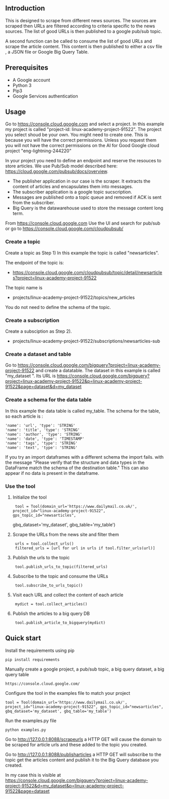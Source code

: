 ## Introduction
This  is designed to scrape from  different  news sources. The sources are scraped then URLs are filtered 
according to criteria specific to the  news sources. The list  of  good URLs is then published to a google
pub/sub topic.  

A second function can be called to consume the  list  of  good URLs and scrape the article content. This 
content is then published to either a csv file , a JSON file or Google Big Query Table.

## Prerequisites
- A Google account
- Python 3
- Pip3
- Google Services authentication

## Usage
Go to  https://console.cloud.google.com  and select a project. In this example my project  is called "project-id: linux-academy-project-91522". The project you select shoud be your own. You might need to create one.  This is because  you  will have the  correct permissions. Unless you request them you will not have the correct permissions on  the AI for Good   Google cloud project "eng-lightning-244220"

In your project you need to define an endpoint and  reserve the resouces  to store articles. We  use Pub/Sub model described here: https://cloud.google.com/pubsub/docs/overview. 

- The publisher application in our case is the scraper. It extracts the content of articles  and encapsulates them into messages.
- The subscriber application  is a google  topic sucscription. 
- Messages are published onto a topic queue and removed if ACK is sent from the subscriber.  
- Big Query is the datawarehouse used to store the message content long term.


From https://console.cloud.google.com  Use the UI and search for pub/sub or go to https://console.cloud.google.com/cloudpubsub/

### Create a topic 
Create a topic as Step 1) In this example  the topic is called "newsarticles". 

The endpoint of the topic is:
- https://console.cloud.google.com/cloudpubsub/topic/detail/newsarticles?project=linux-academy-project-91522

The topic name is 
- projects/linux-academy-project-91522/topics/new_articles

You do not need to define the schema of the topic.


### Create a subscription
Create a subsciption as Step 2).  

- projects/linux-academy-project-91522/subscriptions/newsarticles-sub 

### Create a dataset and table
Go to https://console.cloud.google.com/bigquery?project=linux-academy-project-91522 and create a datatable. The
dataset in this example is called "my_dataset ". Its URL is https://console.cloud.google.com/bigquery?project=linux-academy-project-91522&p=linux-academy-project-91522&page=dataset&d=my_dataset 

### Create a schema for the data table
In this example the data table is called my_table. The schema for the table, so each article is :

    'name': 'url', 'type': 'STRING'
    'name': 'title', 'type': 'STRING'
    'name': 'author', 'type': 'STRING'
    'name': 'date', 'type': 'TIMESTAMP'
    'name': 'tags', 'type': 'STRING'
    'name': 'text', 'type': 'STRING' 

If you try an import dataframes with a different schema the import fails.
with the message "Please verify that the structure and data types in the DataFrame match the schema of the destination table."
This can also appear  if no data is  present in the dataframe.

### Use the tool

1. Initialize  the tool 

        tool = Tool(domain_url='https://www.dailymail.co.uk/', project_id="linux-academy-project-91522", gps_topic_id="newsarticles", 
    gbq_dataset='my_dataset', gbq_table='my_table')

2. Scrape the  URLs from the  news site and filter them    

        urls = tool.collect_urls()
        filtered_urls = [url for url in urls if tool.filter_urls(url)] 

3. Publish the urls to the topic

        tool.publish_urls_to_topic(filtered_urls)

4. Subscribe to the topic and consume the URLs

        tool.subscribe_to_urls_topic()
    
5. Visit each URL and collect  the content of each article
     
        mydict = tool.collect_articles()

6. Publish the articles to a big query DB

        tool.publish_article_to_bigquery(mydict)


## Quick start

Install  the requirements using pip
    
    pip install requirements

Manually create a google project, a pub/sub topic, a big query dataset, a big query table 
    
    https://console.cloud.google.com/

Configure  the tool in the examples file to match your project

    tool = Tool(domain_url='https://www.dailymail.co.uk/', project_id="linux-academy-project-91522", gps_topic_id="newsarticles", 
    gbq_dataset='my_dataset', gbq_table='my_table')


Run the examples.py file  

    python examples.py
    
Go to http://127.0.0.1:8088/scrapeurls  a HTTP GET will cause the domain to be scraped for article urls and these added
to the topic you created. 

Go to http://127.0.0.1:8088/publisharticles a HTTP GET will subscribe to the topic  get the articles content and publish
 it to the Big Query database you created.
 
In my case this is visible at  
https://console.cloud.google.com/bigquery?project=linux-academy-project-91522&d=my_dataset&p=linux-academy-project-91522&page=dataset
 
   
